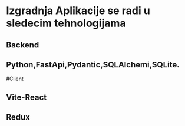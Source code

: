  #  Izgradnja Aplikacije se radi u sledecim tehnologijama
 ## Backend
 ## Python,FastApi,Pydantic,SQLAlchemi,SQLite.
 
 #Client
 ## Vite-React
 ## Redux
